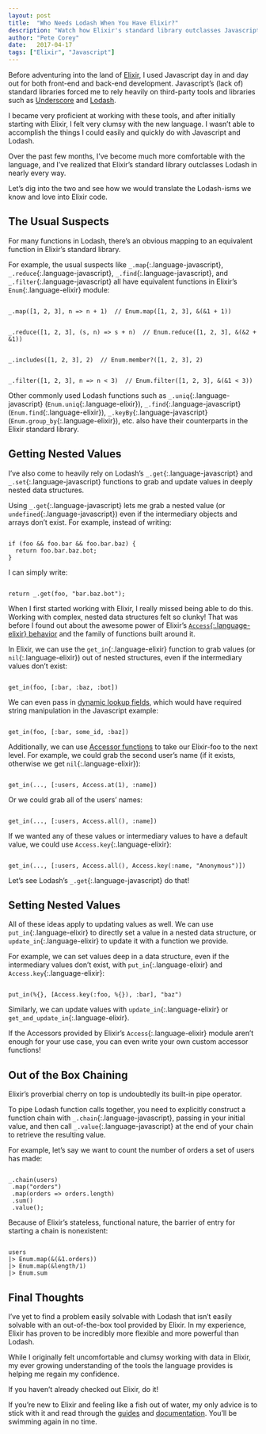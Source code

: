 ```yaml
---
layout: post
title:  "Who Needs Lodash When You Have Elixir?"
description: "Watch how Elixir's standard library outclasses Javascript's Lodash in day-to-day tasks."
author: "Pete Corey"
date:   2017-04-17
tags: ["Elixir", "Javascript"]
---
```


Before adventuring into the land of [Elixir](http://elixir-lang.org/), I used Javascript day in and day out for both front-end and back-end development. Javascript’s (lack of) standard libraries forced me to rely heavily on third-party tools and libraries such as [Underscore](http://underscorejs.org/) and [Lodash](https://lodash.com/).

I became very proficient at working with these tools, and after initially starting with Elixir, I felt very clumsy with the new language. I wasn’t able to accomplish the things I could easily and quickly do with Javascript and Lodash.

Over the past few months, I’ve become much more comfortable with the language, and I’ve realized that Elixir’s standard library outclasses Lodash in nearly every way.

Let’s dig into the two and see how we would translate the Lodash-isms we know and love into Elixir code.

## The Usual Suspects

For many functions in Lodash, there’s an obvious mapping to an equivalent function in Elixir’s standard library.

For example, the usual suspects like `_.map`{:.language-javascript}, `_.reduce`{:.language-javascript}, `_.find`{:.language-javascript}, and `_.filter`{:.language-javascript} all have equivalent functions in Elixir’s `Enum`{:.language-elixir} module:

<pre class='language-javascript'><code class='language-javascript'>
_.map([1, 2, 3], n => n + 1)  // Enum.map([1, 2, 3], &(&1 + 1))
</code></pre>

<pre class='language-javascript'><code class='language-javascript'>
_.reduce([1, 2, 3], (s, n) => s + n)  // Enum.reduce([1, 2, 3], &(&2 + &1))
</code></pre>

<pre class='language-javascript'><code class='language-javascript'>
_.includes([1, 2, 3], 2)  // Enum.member?([1, 2, 3], 2)
</code></pre>

<pre class='language-javascript'><code class='language-javascript'>
_.filter([1, 2, 3], n => n < 3)  // Enum.filter([1, 2, 3], &(&1 < 3))
</code></pre>

Other commonly used Lodash functions such as `_.uniq`{:.language-javascript} (`Enum.uniq`{:.language-elixir}), `_.find`{:.language-javascript} (`Enum.find`{:.language-elixir}), `_.keyBy`{:.language-javascript} (`Enum.group_by`{:.language-elixir}), etc. also have their counterparts in the Elixir standard library.

## Getting Nested Values

I’ve also come to heavily rely on Lodash’s `_.get`{:.language-javascript} and `_.set`{:.language-javascript} functions to grab and update values in deeply nested data structures.

Using `_.get`{:.language-javascript} lets me grab a nested value (or `undefined`{:.language-javascript}) even if the intermediary objects and arrays don’t exist. For example, instead of writing:

<pre class='language-javascript'><code class='language-javascript'>
if (foo && foo.bar && foo.bar.baz) {
  return foo.bar.baz.bot;
}
</code></pre>

I can simply write:

<pre class='language-elixir'><code class='language-elixir'>
return _.get(foo, "bar.baz.bot");
</code></pre>

When I first started working with Elixir, I really missed being able to do this. Working with complex, nested data structures felt so clunky! That was before I found out about the awesome power of Elixir’s [`Access`{:.language-elixir} behavior](https://hexdocs.pm/elixir/master/Access.html) and the family of functions built around it.

In Elixir, we can use the `get_in`{:.language-elixir} function to grab values (or `nil`{:.language-elixir}) out of nested structures, even if the intermediary values don’t exist:

<pre class='language-elixir'><code class='language-elixir'>
get_in(foo, [:bar, :baz, :bot])
</code></pre>

We can even pass in [dynamic lookup fields](https://hexdocs.pm/elixir/master/Access.html#module-dynamic-lookups), which would have required string manipulation in the Javascript example:

<pre class='language-elixir'><code class='language-elixir'>
get_in(foo, [:bar, some_id, :baz])
</code></pre>

Additionally, we can use [Accessor functions](https://hexdocs.pm/elixir/master/Access.html#module-accessors) to take our Elixir-foo to the next level. For example, we could grab the second user’s name (if it exists, otherwise we get `nil`{:.language-elixir}):

<pre class='language-elixir'><code class='language-elixir'>
get_in(..., [:users, Access.at(1), :name])
</code></pre>

Or we could grab all of the users’ names:

<pre class='language-elixir'><code class='language-elixir'>
get_in(..., [:users, Access.all(), :name])
</code></pre>

If we wanted any of these values or intermediary values to have a default value, we could use `Access.key`{:.language-elixir}:

<pre class='language-elixir'><code class='language-elixir'>
get_in(..., [:users, Access.all(), Access.key(:name, "Anonymous")])
</code></pre>

Let’s see Lodash’s `_.get`{:.language-javascript} do that!

## Setting Nested Values

All of these ideas apply to updating values as well. We can use `put_in`{:.language-elixir} to directly set a value in a nested data structure, or `update_in`{:.language-elixir} to update it with a function we provide.

For example, we can set values deep in a data structure, even if the intermediary values don’t exist, with `put_in`{:.language-elixir} and `Access.key`{:.language-elixir}:

<pre class='language-elixir'><code class='language-elixir'>
put_in(%{}, [Access.key(:foo, %{}), :bar], "baz")
</code></pre>

Similarly, we can update values with `update_in`{:.language-elixir} or `get_and_update_in`{:.language-elixir}.

If the Accessors provided by Elixir’s `Access`{:.language-elixir} module aren’t enough for your use case, you can even write your own custom accessor functions!

## Out of the Box Chaining

Elixir’s proverbial cherry on top is undoubtedly its built-in pipe operator.

To pipe Lodash function calls together, you need to explicitly construct a function chain with `_.chain`{:.language-javascript}, passing in your initial value, and then call `_.value`{:.language-javascript} at the end of your chain to retrieve the resulting value.

For example, let’s say we want to count the number of orders a set of users has made:

<pre class='language-javascript'><code class='language-javascript'>
_.chain(users)
 .map("orders")
 .map(orders => orders.length)
 .sum()
 .value();
</code></pre>

Because of Elixir’s stateless, functional nature, the barrier of entry for starting a chain is nonexistent:

<pre class='language-elixir'><code class='language-elixir'>
users
|> Enum.map(&(&1.orders))
|> Enum.map(&length/1)
|> Enum.sum
</code></pre>

## Final Thoughts

I’ve yet to find a problem easily solvable with Lodash that isn’t easily solvable with an out-of-the-box tool provided by Elixir. In my experience, Elixir has proven to be incredibly more flexible and more powerful than Lodash.

While I originally felt uncomfortable and clumsy working with data in Elixir, my ever growing understanding of the tools the language provides is helping me regain my confidence.

If you haven’t already checked out Elixir, do it!

If you’re new to Elixir and feeling like a fish out of water, my only advice is to stick with it and read through the [guides](http://elixir-lang.org/getting-started/introduction.html) and [documentation](http://elixir-lang.org/docs.html). You’ll be swimming again in no time.
